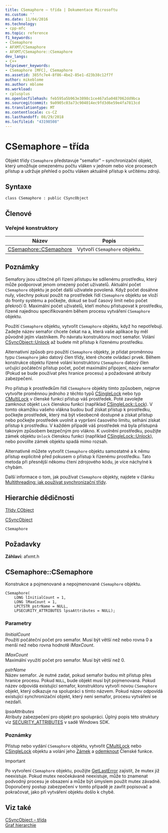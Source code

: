 ```yaml
---
title: CSemaphore – třída | Dokumentace Microsoftu
ms.custom: ''
ms.date: 11/04/2016
ms.technology:
- cpp-mfc
ms.topic: reference
f1_keywords:
- CSemaphore
- AFXMT/CSemaphore
- AFXMT/CSemaphore::CSemaphore
dev_langs:
- C++
helpviewer_keywords:
- CSemaphore [MFC], CSemaphore
ms.assetid: 385fc7e4-8f86-4be2-85e1-d23b38c12f7f
author: mikeblome
ms.author: mblome
ms.workload:
- cplusplus
ms.openlocfilehash: feb595a5b963e3898c1ce467a5a0487062dd9bca
ms.sourcegitcommit: 9a0905c03a73c904014ec9fd3d6e59e4fa7813cd
ms.translationtype: MT
ms.contentlocale: cs-CZ
ms.lasthandoff: 08/29/2018
ms.locfileid: "43198508"
---
```

# <a name="csemaphore-class"></a>CSemaphore – třída
Objekt třídy `CSemaphore` představuje "semafor" – synchronizační objekt, který umožňuje omezenému počtu vláken v jednom nebo více procesech přístup a udržuje přehled o počtu vláken aktuálně přístup k určitému zdroji.  
  
## <a name="syntax"></a>Syntaxe  
  
```  
class CSemaphore : public CSyncObject  
```  
  
## <a name="members"></a>Členové  
  
### <a name="public-constructors"></a>Veřejné konstruktory  
  
|Název|Popis|  
|----------|-----------------|  
|[CSemaphore::CSemaphore](#csemaphore)|Vytvoří `CSemaphore` objektu.|  
  
## <a name="remarks"></a>Poznámky  
 Semafory jsou užitečné při řízení přístupu ke sdílenému prostředku, který může podporovat jenom omezený počet uživatelů. Aktuální počet `CSemaphore` objektu je počet další uživatele povolená. Když počet dosáhne nuly, všechny pokusí použít na prostředek řídí `CSemaphore` objektu se vloží do fronty systému a počkejte, dokud se buď časový limit nebo počet překročí 0. Maximální počet uživatelů, kteří mohou přistupovat k prostředku, řízené najednou specifikovaném během procesu vytváření `CSemaphore` objektu.  
  
 Použití `CSemaphore` objektu, vytvořit `CSemaphore` objektu, když ho nepotřebují. Zadejte název semafor chcete čekat na a, která vaše aplikace by měl původně jejím vlastníkem. Po návratu konstruktoru moct semafor. Volání [CSyncObject::Unlock](../../mfc/reference/csyncobject-class.md#unlock) až budete mít přístup k řízenému prostředku.  
  
 Alternativní způsob pro použití `CSemaphore` objekty, je přidat proměnnou typu `CSemaphore` jako datový člen třídy, které chcete ovládací prvek. Během konstrukce objektu řízené volání konstruktoru `CSemaphore` datový člen určující počáteční přístup počet, počet maximální připojení, název semafor (Pokud se bude používat přes hranice procesu) a požadované atributy zabezpečení.  
  
 Pro přístup k prostředkům řídí `CSemaphore` objekty tímto způsobem, nejprve vytvořte proměnnou jednoho z těchto typů [CSingleLock](../../mfc/reference/csinglelock-class.md) nebo typ [CMultiLock](../../mfc/reference/cmultilock-class.md) v členské funkci přístup váš prostředek. Poté zavolejte zamknout objekt `Lock` členskou funkci (například [CSingleLock::Lock](../../mfc/reference/csinglelock-class.md#lock)). V tomto okamžiku vašeho vlákna budou buď získat přístup k prostředku, počkejte prostředek, který má být všeobecně dostupné a získat přístup nebo počkejte prostředek uvolnit a vypršení časového limitu, selhání získat přístup k prostředku. V každém případě váš prostředek má byla přístupná takovým způsobem bezpečným pro vlákno. K uvolnění prostředku, použijte zámek objektu `Unlock` členskou funkci (například [CSingleLock::Unlock](../../mfc/reference/csinglelock-class.md#unlock)), nebo povolíte zámek objektu spadá mimo rozsah.  
  
 Alternativně můžete vytvořit `CSemaphore` objektu samostatné a k němu přístup explicitně před pokusem o přístup k řízenému prostředku. Tato metoda při přesnější někomu čtení zdrojového kódu, je více náchylné k chybám.  
  
 Další informace o tom, jak používat `CSemaphore` objekty, najdete v článku [Multithreading: jak používat synchronizační třídy](../../parallel/multithreading-how-to-use-the-synchronization-classes.md).  
  
## <a name="inheritance-hierarchy"></a>Hierarchie dědičnosti  
 [Třídy CObject](../../mfc/reference/cobject-class.md)  
  
 [CSyncObject](../../mfc/reference/csyncobject-class.md)  
  
 `CSemaphore`  
  
## <a name="requirements"></a>Požadavky  
 **Záhlaví:** afxmt.h  
  
##  <a name="csemaphore"></a>  CSemaphore::CSemaphore  
 Konstrukce a pojmenované a nepojmenované `CSemaphore` objektu.  
  
```  
CSemaphore(
    LONG lInitialCount = 1,  
    LONG lMaxCount = 1,  
    LPCTSTR pstrName = NULL,  
    LPSECURITY_ATTRIBUTES lpsaAttributes = NULL);
```  
  
### <a name="parameters"></a>Parametry  
 *lInitialCount*  
 Použití počáteční počet pro semafor. Musí být větší než nebo rovna 0 a menší než nebo rovna hodnotě *lMaxCount*.  
  
 *lMaxCount*  
 Maximální využití počet pro semafor. Musí být větší než 0.  
  
 *pstrName*  
 Název semafor. Je nutné zadat, pokud semafor budou mít přístup přes hranice procesu. Pokud `NULL`, bude objekt musí být pojmenovaná. Pokud název odpovídá existující semafor, konstruktoru vytvoří novou `CSemaphore` objekt, který odkazuje na spolupráci s tímto názvem. Pokud název odpovídá existující synchronizační objekt, který není semafor, procesu vytváření se nezdaří.  
  
 *lpsaAttributes*  
 Atributy zabezpečení pro objekt pro spolupráci. Úplný popis této struktury viz [SECURITY_ATTRIBUTES](https://msdn.microsoft.com/library/windows/desktop/aa379560) v sadě Windows SDK.  
  
### <a name="remarks"></a>Poznámky  
 Přístup nebo vydání `CSemaphore` objektu, vytvořit [CMultiLock](../../mfc/reference/cmultilock-class.md) nebo [CSingleLock](../../mfc/reference/csinglelock-class.md) objektu a volání jeho [Zámek](../../mfc/reference/csinglelock-class.md#lock) a [odemknout](../../mfc/reference/csinglelock-class.md#unlock) Členské funkce.  
  
> [!IMPORTANT]
>  Po vytvoření `CSemaphore` objektu, použijte [GetLastError](https://msdn.microsoft.com/library/windows/desktop/ms679360) zajistit, že mutex již neexistuje. Pokud mutex neočekávaně neexistuje, může to znamenat podvodný procesu je obsazení a může být úmyslem použít mutex závadně. Doporučený postup zabezpečení v tomto případě je zavřít popisovač a pokračovat, jako při vytváření objektu došlo k chybě.  
  
## <a name="see-also"></a>Viz také  
 [CSyncObject – třída](../../mfc/reference/csyncobject-class.md)   
 [Graf hierarchie](../../mfc/hierarchy-chart.md)



